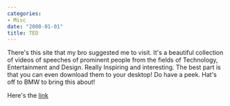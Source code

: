```yaml
---
categories:
- Misc
date: "2008-01-01"
title: TED
---
```


There's this site that my bro suggested me to visit. It's a beautiful collection of videos of speeches of prominent people from the fields of Technology, Entertainment and Design. Really Inspiring and interesting. The best part is that you can even download them to your desktop! Do have a peek. Hat's off to BMW to bring this about!

Here's the [link](http://www.ted.com/)
